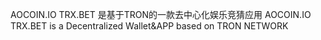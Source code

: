 AOCOIN.IO TRX.BET 是基于TRON的一款去中心化娱乐竞猜应用
AOCOIN.IO TRX.BET is a Decentralized  Wallet&APP based on TRON NETWORK
